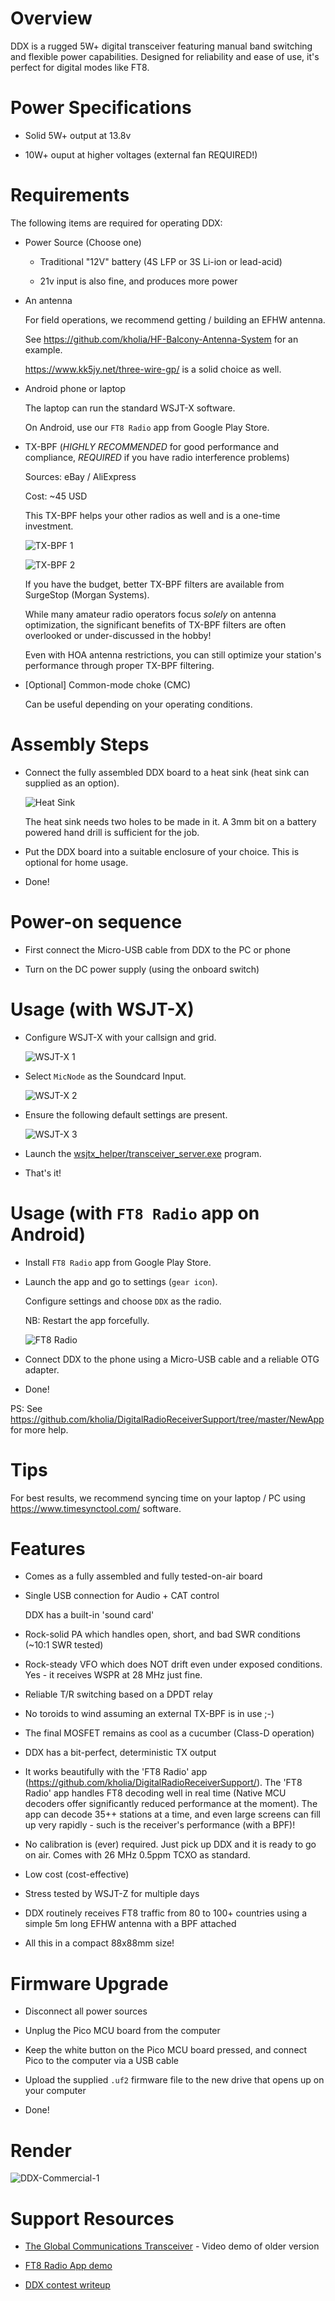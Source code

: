 # Overview

DDX is a rugged 5W+ digital transceiver featuring manual band switching and
flexible power capabilities. Designed for reliability and ease of use, it's
perfect for digital modes like FT8.

# Power Specifications

- Solid 5W+ output at 13.8v

- 10W+ ouput at higher voltages (external fan REQUIRED!)

# Requirements

The following items are required for operating DDX:

- Power Source (Choose one)

  - Traditional "12V" battery (4S LFP or 3S Li-ion or lead-acid)

  - 21v input is also fine, and produces more power

- An antenna

  For field operations, we recommend getting / building an EFHW antenna.

  See https://github.com/kholia/HF-Balcony-Antenna-System for an example.

  https://www.kk5jy.net/three-wire-gp/ is a solid choice as well.

- Android phone or laptop

  The laptop can run the standard WSJT-X software.

  On Android, use our `FT8 Radio` app from Google Play Store.

- TX-BPF (*HIGHLY RECOMMENDED* for good performance and compliance, *REQUIRED* if you have radio interference problems)

  Sources: eBay / AliExpress

  Cost: ~45 USD

  This TX-BPF helps your other radios as well and is a one-time investment.

  ![TX-BPF 1](./Pictures/BPF-1-reduced.png)

  ![TX-BPF 2](./Pictures/BPF-28-1-reduced.png)

  If you have the budget, better TX-BPF filters are available from SurgeStop
  (Morgan Systems).

  While many amateur radio operators focus *solely* on antenna optimization,
  the significant benefits of TX-BPF filters are often overlooked or
  under-discussed in the hobby!

  Even with HOA antenna restrictions, you can still optimize your station's
  performance through proper TX-BPF filtering.

- [Optional] Common-mode choke (CMC)

  Can be useful depending on your operating conditions.

# Assembly Steps

- Connect the fully assembled DDX board to a heat sink (heat sink can supplied
  as an option).

  ![Heat Sink](./screenshots/heat-sink-reduced.jpg)


  The heat sink needs two holes to be made in it. A 3mm bit on a battery
  powered hand drill is sufficient for the job.

- Put the DDX board into a suitable enclosure of your choice. This is optional
  for home usage.

- Done!

# Power-on sequence

- First connect the Micro-USB cable from DDX to the PC or phone

- Turn on the DC power supply (using the onboard switch)

# Usage (with WSJT-X)

* Configure WSJT-X with your callsign and grid.

  ![WSJT-X 1](./screenshots/WSJTX-1.png)

* Select `MicNode` as the Soundcard Input.

  ![WSJT-X 2](./screenshots/WSJTX-2.png)

* Ensure the following default settings are present.

  ![WSJT-X 3](./screenshots/WSJTX-Settings-3.png)

* Launch the [wsjtx_helper/transceiver_server.exe](https://github.com/kholia/DDX/raw/refs/heads/master/wsjtx_helper/transceiver_server.exe) program.

* That's it!

# Usage (with `FT8 Radio` app on Android)

* Install `FT8 Radio` app from Google Play Store.

* Launch the app and go to settings (`gear icon`).

  Configure settings and choose `DDX` as the radio.

  NB: Restart the app forcefully.

  ![FT8 Radio](./screenshots/app-reduced.jpg)

* Connect DDX to the phone using a Micro-USB cable and a reliable OTG adapter.

* Done!

PS: See https://github.com/kholia/DigitalRadioReceiverSupport/tree/master/NewApp for more help.

# Tips

For best results, we recommend syncing time on your laptop / PC using
https://www.timesynctool.com/ software.

# Features

- Comes as a fully assembled and fully tested-on-air board

- Single USB connection for Audio + CAT control

  DDX has a built-in 'sound card'

- Rock-solid PA which handles open, short, and bad SWR conditions (~10:1 SWR
  tested)

- Rock-steady VFO which does NOT drift even under exposed conditions. Yes - it
  receives WSPR at 28 MHz just fine.

- Reliable T/R switching based on a DPDT relay

- No toroids to wind assuming an external TX-BPF is in use ;-)

- The final MOSFET remains as cool as a cucumber (Class-D operation)

- DDX has a bit-perfect, deterministic TX output

- It works beautifully with the 'FT8 Radio' app
  (https://github.com/kholia/DigitalRadioReceiverSupport/). The 'FT8 Radio' app
  handles FT8 decoding well in real time (Native MCU decoders offer significantly
  reduced performance at the moment). The app can decode 35++ stations at a time,
  and even large screens can fill up very rapidly - such is the receiver's
  performance (with a BPF)!

- No calibration is (ever) required. Just pick up DDX and it is ready to go on
  air. Comes with 26 MHz 0.5ppm TCXO as standard.

- Low cost (cost-effective)

- Stress tested by WSJT-Z for multiple days

- DDX routinely receives FT8 traffic from 80 to 100+ countries using a simple
  5m long EFHW antenna with a BPF attached

- All this in a compact 88x88mm size!

# Firmware Upgrade

- Disconnect all power sources

- Unplug the Pico MCU board from the computer

- Keep the white button on the Pico MCU board pressed, and connect Pico to the
  computer via a USB cable

- Upload the supplied `.uf2` firmware file to the new drive that opens up on
  your computer

- Done!

# Render

![DDX-Commercial-1](./screenshots/DDX-Commercial-3.png)

# Support Resources

- [The Global Communications Transceiver](https://www.youtube.com/watch?v=b82O-rVQVpk) - Video demo of older version

- [FT8 Radio App demo](https://www.youtube.com/watch?v=OX8Knu0yh6M)

- [DDX contest writeup](https://www.electronicwings.com/users/DhiruKholia/projects/4382/global-communications-transceiver)
